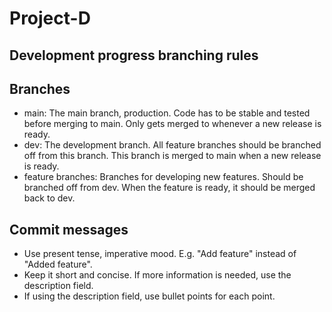 # Project-D

## Development progress branching rules
## Branches
- main: The main branch, production. Code has to be stable and tested before merging to main. Only gets merged to whenever a new release is ready.
- dev: The development branch. All feature branches should be branched off from this branch. This branch is merged to main when a new release is ready.
- feature branches: Branches for developing new features. Should be branched off from dev. When the feature is ready, it should be merged back to dev.

## Commit messages
- Use present tense, imperative mood. E.g. "Add feature" instead of "Added feature".
- Keep it short and concise. If more information is needed, use the description field.
- If using the description field, use bullet points for each point.